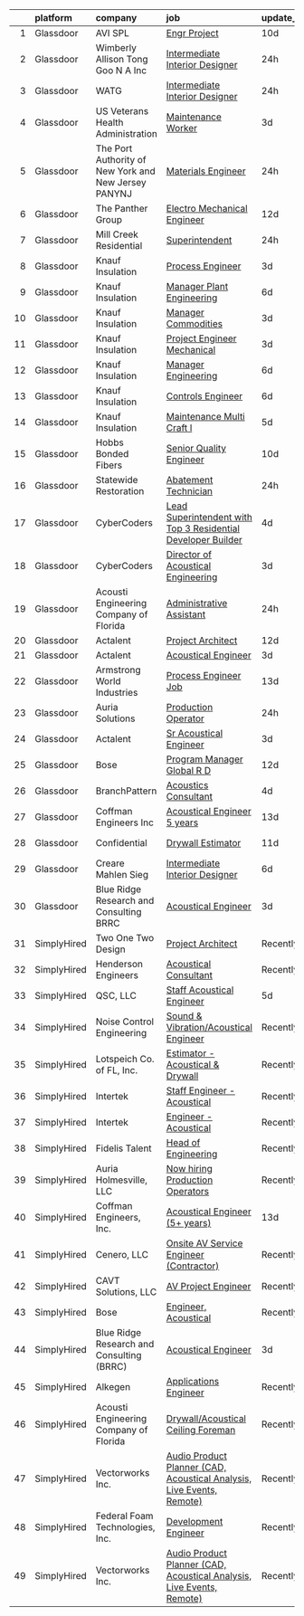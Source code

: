 

|    | platform    | company                                               | job                                                                                                                                                                                                                                                                                                                                                                                                                                                                                                                                                                                                                                                                                                                                                                                                                                                                                                                                                                                                                                                                                                                                                                                                                                                                                                                                                                                                                       | update_time   | location            |
|---:|:------------|:------------------------------------------------------|:--------------------------------------------------------------------------------------------------------------------------------------------------------------------------------------------------------------------------------------------------------------------------------------------------------------------------------------------------------------------------------------------------------------------------------------------------------------------------------------------------------------------------------------------------------------------------------------------------------------------------------------------------------------------------------------------------------------------------------------------------------------------------------------------------------------------------------------------------------------------------------------------------------------------------------------------------------------------------------------------------------------------------------------------------------------------------------------------------------------------------------------------------------------------------------------------------------------------------------------------------------------------------------------------------------------------------------------------------------------------------------------------------------------------------|:--------------|:--------------------|
|  1 | Glassdoor   | AVI SPL                                               | [Engr Project](https://www.glassdoor.com/partner/jobListing.htm?pos=130&ao=1136043&s=58&guid=00000182a57370a9b53e5d659bd8e3ad&src=GD_JOB_AD&t=SR&vt=w&cs=1_75e46fd6&cb=1660633182704&jobListingId=1008055071854&jrtk=3-0-1gain6s6dk26m801-1gain6s70ghrk800-7e5b952e4f35a52f-)                                                                                                                                                                                                                                                                                                                                                                                                                                                                                                                                                                                                                                                                                                                                                                                                                                                                                                                                                                                                                                                                                                                                             | 10d           | La Vista, NE        |
|  2 | Glassdoor   | Wimberly Allison Tong   Goo N A   Inc                 | [Intermediate Interior Designer](https://www.glassdoor.com/partner/jobListing.htm?pos=120&ao=1136043&s=58&guid=00000182a57370a9b53e5d659bd8e3ad&src=GD_JOB_AD&t=SR&vt=w&cs=1_a569a016&cb=1660633182703&jobListingId=1008072324004&jrtk=3-0-1gain6s6dk26m801-1gain6s70ghrk800-6f0272dd785f97cd-)                                                                                                                                                                                                                                                                                                                                                                                                                                                                                                                                                                                                                                                                                                                                                                                                                                                                                                                                                                                                                                                                                                                           | 24h           | Los Angeles, CA     |
|  3 | Glassdoor   | WATG                                                  | [Intermediate Interior Designer](https://www.glassdoor.com/partner/jobListing.htm?pos=124&ao=1136043&s=58&guid=00000182a57370a9b53e5d659bd8e3ad&src=GD_JOB_AD&t=SR&vt=w&cs=1_e7de4c93&cb=1660633182703&jobListingId=1008071964866&jrtk=3-0-1gain6s6dk26m801-1gain6s70ghrk800-d725218eb211fd71-)                                                                                                                                                                                                                                                                                                                                                                                                                                                                                                                                                                                                                                                                                                                                                                                                                                                                                                                                                                                                                                                                                                                           | 24h           | Los Angeles, CA     |
|  4 | Glassdoor   | US Veterans Health Administration                     | [Maintenance Worker](https://www.glassdoor.com/partner/jobListing.htm?pos=126&ao=1136043&s=58&guid=00000182a57370a9b53e5d659bd8e3ad&src=GD_JOB_AD&t=SR&vt=w&cs=1_6dc3f104&cb=1660633182703&jobListingId=1008068610365&jrtk=3-0-1gain6s6dk26m801-1gain6s70ghrk800-bbd8c1d3e003abca-)                                                                                                                                                                                                                                                                                                                                                                                                                                                                                                                                                                                                                                                                                                                                                                                                                                                                                                                                                                                                                                                                                                                                       | 3d            | Tacoma, WA          |
|  5 | Glassdoor   | The Port Authority of New York and New Jersey  PANYNJ | [Materials Engineer](https://www.glassdoor.com/partner/jobListing.htm?pos=127&ao=1136043&s=58&guid=00000182a57370a9b53e5d659bd8e3ad&src=GD_JOB_AD&t=SR&vt=w&cs=1_194bde41&cb=1660633182703&jobListingId=1008072202615&jrtk=3-0-1gain6s6dk26m801-1gain6s70ghrk800-580519591fe7417b-)                                                                                                                                                                                                                                                                                                                                                                                                                                                                                                                                                                                                                                                                                                                                                                                                                                                                                                                                                                                                                                                                                                                                       | 24h           | Jersey City, NJ     |
|  6 | Glassdoor   | The Panther Group                                     | [Electro Mechanical Engineer](https://www.glassdoor.com/partner/jobListing.htm?pos=113&ao=1110586&s=58&guid=00000182a57370a9b53e5d659bd8e3ad&src=GD_JOB_AD&t=SR&vt=w&ea=1&cs=1_f9c390c0&cb=1660633182702&jobListingId=1008050059048&cpc=444700D72F2ECBCE&jrtk=3-0-1gain6s6dk26m801-1gain6s70ghrk800-9bce4c443ee2930e--6NYlbfkN0CNPMheye81CzYnvunZY7yovNfSZKsgaMjzK-BTgXufI2fDZqb14OtID8EITmQy8dP78hRLJsh6iTajQqbvgwvBxltJ_9vqBoxt12fV9NNkJJ5TTAZhNVf6N1ZjLvXmUm0ZpLI7GSPFe2upSBoDuOcAykBCwlsAOt8C4PLhmJCcx70hWAcwIc5Ouq7mk0X4SUVMQXnFMj46M7vuQ2MGhdVSe3CPf8dr1zdPSN1NVeNMANezRmSegdT8h4XG_XyDSahc_o2n024klNKSdC20GE-Xncdt3Lm51IuA_Alpnr_UHsRRl1a-YN985F34vKDIQA8h7O5AdTr81CzJcEccDKXSzkSzljN-sGNVb1H3hGcSVoEEuVkfwML0CEgBHO86TmgUI3ORcHliIC-urCH2hzt4JtPjVqyZw0WPZ9GbJNZhoKyP6_UOT_OxcG_ZRcKWZSNpjDBP-2HwJ2mH7vWkVMgTDbZoWmaXoEEsSmu3GvnRzME7ep95-DOccloPIilCCYsbSQkzkF7EMPyim8rkuXAt)                                                                                                                                                                                                                                                                                                                                                                                                                                                                                                                                    | 12d           | Westford, MA        |
|  7 | Glassdoor   | Mill Creek Residential                                | [Superintendent](https://www.glassdoor.com/partner/jobListing.htm?pos=123&ao=1136043&s=58&guid=00000182a57370a9b53e5d659bd8e3ad&src=GD_JOB_AD&t=SR&vt=w&cs=1_8daddddc&cb=1660633182703&jobListingId=1008072052310&jrtk=3-0-1gain6s6dk26m801-1gain6s70ghrk800-972c957ecce92be3-)                                                                                                                                                                                                                                                                                                                                                                                                                                                                                                                                                                                                                                                                                                                                                                                                                                                                                                                                                                                                                                                                                                                                           | 24h           | Phoenix, AZ         |
|  8 | Glassdoor   | Knauf Insulation                                      | [Process Engineer](https://www.glassdoor.com/partner/jobListing.htm?pos=102&ao=1110586&s=58&guid=00000182a57370a9b53e5d659bd8e3ad&src=GD_JOB_AD&t=SR&vt=w&ea=1&cs=1_92b37ebd&cb=1660633182700&jobListingId=1008068215275&cpc=A7A9761F5E24E39A&jrtk=3-0-1gain6s6dk26m801-1gain6s70ghrk800-04116b1958a2ab13--6NYlbfkN0AgCNq5Q9JZmzoW3qRvN8nsjI_K7hzeHLTyl9cbg4zvCsvOh7vmAwk30q0JphGGUibp4QrlUkeqh5gO_JE0nUOk4iZJt8ERTniDqIhLT9rksYWnWdF3WLIKW-jicJQzjysT7RQ-QK96Ju224cXBD-nV8jVL5NcVO6NaQulT910dK76etvD45fBiCqgx-6QEsz1J5g6BCUfVjAorEcPa3ZITga3XQKih48rPUbRUw_Ise3Nou74ASe56XrVh5viv1-xk8-HdhyPFsP3hDkWca-QMlNeGF2NzwJ5HHt-zsvDoiOyzz4ALG_rIfRhw4CeBvbZnOXKCiKANv0QqcYxmcZTVwzQD63nhdX7uVN1dUsdXDBiqJBv_RzOnUV94PTQ9ej0eRdFheSUUeV4Lmfa2bgWzk2D003SajwnJ5dNTHA37xsTvPu7QdcLphKhqT4m1oo8dA_NU6zz1dN1Z6AynyIOnMjNzJqkZj35L6iOosfvivMahXolWJiHekNP61XvUl5c%3D)                                                                                                                                                                                                                                                                                                                                                                                                                                                                                                                                                                 | 3d            | Inwood, WV          |
|  9 | Glassdoor   | Knauf Insulation                                      | [Manager  Plant Engineering](https://www.glassdoor.com/partner/jobListing.htm?pos=103&ao=1110586&s=58&guid=00000182a57370a9b53e5d659bd8e3ad&src=GD_JOB_AD&t=SR&vt=w&ea=1&cs=1_a23b4bd8&cb=1660633182700&jobListingId=1008063081427&cpc=2F725E1A875689B6&jrtk=3-0-1gain6s6dk26m801-1gain6s70ghrk800-71d485cb1efae9c4--6NYlbfkN0AgCNq5Q9JZmzoW3qRvN8nsjI_K7hzeHLTyl9cbg4zvCsvOh7vmAwk3oGXjVrNxG8608USLR0AFANoqaivSgKxTYEx6nBmI35NNdipRy4bYgfs9NBrdyTiZoQ5p39H3KeVRFsUont2odNOiH5W0AXx9tGyOV8QkF9OkbANZca5EPmbvDJGQyq7zW-eDH-Delq4QnT2ggJMZ9_-aolOaYCKFcVSByOV6nmzGseJ2C79pgsdnqxRBtuoitJ757Q80X2mKSY90wjdW5xLqap5T2bjfq-_CdgMgQ_fP0Y6Giuq3RPsQ2B0ZiFfgwHt8Smuedl6EiJDdtclEpIhVQx8bvLONC6rBP8OXrCtT-zF_adr62WePht4B8dNXcK9q1xfdNOvw0dosV5kgbcxojBvZ_wHrBXWsBLk3bog9JkM0c48B2KzPO54_SNpjTpnV0N-BV3umJS421TIZmRxIHcRNLisBVSOJP3ESUVb2A5h5nqTznT4czxbGJ4LoIbeBP0jdOAhKGnLAp1sp6w%3D%3D)                                                                                                                                                                                                                                                                                                                                                                                                                                                                                                                                         | 6d            | Shelbyville, IN     |
| 10 | Glassdoor   | Knauf Insulation                                      | [Manager  Commodities](https://www.glassdoor.com/partner/jobListing.htm?pos=104&ao=1110586&s=58&guid=00000182a57370a9b53e5d659bd8e3ad&src=GD_JOB_AD&t=SR&vt=w&ea=1&cs=1_f373af0e&cb=1660633182701&jobListingId=1008068254063&cpc=A2E4EE1299827998&jrtk=3-0-1gain6s6dk26m801-1gain6s70ghrk800-db013645f8bee5cb--6NYlbfkN0AgCNq5Q9JZmzoW3qRvN8nsjI_K7hzeHLTyl9cbg4zvCsvOh7vmAwk3bhFUgY6kq3yTnoMS5R_XeTqlrR9FF4QWY04hTBbh6Gg-DFK2gBtY63eJDkl3p7XIwpgy_anbmTXLleAi6QjbUdMSZtxD9T1KcVVijzPogW3NKAe47azTVJTbiWaMAyGwKR6tfS6Svku_DFISuwPnDviuTpgRbImdeiyJqgnYTabKIFnlSwnmhPU2fictYroeqEXSNUI315Wn6Wro-Ir_-mvhpfZ-4DzP7rNaNZaoanYuAVgzD5tcL7oK90zT38RnH6XHZs-e0oms1XkRnKHJzSiQEVGVru87sMcHtoO7ttG1M9O_NOanTnXicxf7mzJ5shYDCIV29My2Slf3fSVGxM6i-mgFCmlN7-7A2jZIIzpm_h-OXG87jv5-IYc7Eq69UdQMjKlFeHZKWmaw2GokD5t8i_KB_7EWyt5I7m_KdcIsi_vr8myUbg55N7Uzls_nBPBIglNNLHiQyhHxHiEU7w%3D%3D)                                                                                                                                                                                                                                                                                                                                                                                                                                                                                                                                               | 3d            | Shelbyville, IN     |
| 11 | Glassdoor   | Knauf Insulation                                      | [Project Engineer  Mechanical](https://www.glassdoor.com/partner/jobListing.htm?pos=105&ao=1110586&s=58&guid=00000182a57370a9b53e5d659bd8e3ad&src=GD_JOB_AD&t=SR&vt=w&ea=1&cs=1_f806a029&cb=1660633182701&jobListingId=1008068226161&cpc=412D8C26869823CD&jrtk=3-0-1gain6s6dk26m801-1gain6s70ghrk800-6e73daab9714e7a9--6NYlbfkN0AgCNq5Q9JZmzoW3qRvN8nsjI_K7hzeHLTyl9cbg4zvCsvOh7vmAwk351Puq1u7nLADIjAOi3YXrseD_3zaWGzIXy0n4ZRalCWsaXwpXsg1sgObMDvYVvJRfHtVQykaZMAWmmxlXuuZXMZ2R0a6FFpgGAD3Kev-vhRdOLjgUtcax5ZvUxKX9w-g3q2d6UlVuGhCjURAC5Ps8sB8rqZAFr8erIq2wqNBahAULHmIPEJGQPta2lAD596QGWzAUNQgMNiD-dZNPlO4VC6U8vszftWxbmCJ5mxD3l4jtMcF6zklT3dUfJEZWZMUUqytxsDT7_Die53lQEYaTKx3m4mdLvdl90pVpRTwYitZfUSSM0Y0HSBiz79u2f3lXUDN3qRyv2NMUnG6FUu4IssALNV9zSR-x0bfCKsXY04v3d-Dii3_79FOf9NfimXYt_6bZY00tAb5LuXCPi7xXpBkg9r20oN4yMnPw4-O-wsmIHDc7XhEXNkgQa45KNVVtgFKAJD2poxhYSlp2BwfJg%3D%3D)                                                                                                                                                                                                                                                                                                                                                                                                                                                                                                                                       | 3d            | Shasta Lake, CA     |
| 12 | Glassdoor   | Knauf Insulation                                      | [Manager  Engineering](https://www.glassdoor.com/partner/jobListing.htm?pos=107&ao=1110586&s=58&guid=00000182a57370a9b53e5d659bd8e3ad&src=GD_JOB_AD&t=SR&vt=w&ea=1&cs=1_4bd2b6c9&cb=1660633182701&jobListingId=1008063081430&cpc=63E4514951618C5C&jrtk=3-0-1gain6s6dk26m801-1gain6s70ghrk800-e6f1ee0047bda406--6NYlbfkN0AgCNq5Q9JZmzoW3qRvN8nsjI_K7hzeHLTyl9cbg4zvCsvOh7vmAwk3gBsBUvtl29eWSoErsGvSj64wDlN7FKyssE7iA6vri0-oUldmSvdDP3TUoUsCzKQfNqxIN86GVsa3KhPB47RWPtDT4l9H3XjrqissErbKEIgbXyrM-QxWY8E5GPegC4rPEAGtlII5aBv81jRT1347-WjorA_jM4G63e_gql5eqXDbGyP-M6rfs-IxjnXpfiK8uRJLQRH1Y1I_8Q_j4DwmLDE8M0X7bxFLXuSJQm36yT5zk2L69fySb4-UZ1VvQqHqvjdr88BhOP658zKY_vmYn1C57yRb7nJZWGmMSY8mGMuoojetdnYTw_IBYP7qVeBmWXUkTSvskFYe5jed3TqRyteUjmlYpY15cOkCY9p0niatEwLXgbgGl7ILTt5iXJmH4aGN5nEETqFqgFbsqobWKoXik_xZwRfFZ44aPc9Bd0rugvj-SCit8b_2iNB6Zeijq9hVbJByKEA%3D)                                                                                                                                                                                                                                                                                                                                                                                                                                                                                                                                                             | 6d            | Albion, MI          |
| 13 | Glassdoor   | Knauf Insulation                                      | [Controls Engineer](https://www.glassdoor.com/partner/jobListing.htm?pos=109&ao=1110586&s=58&guid=00000182a57370a9b53e5d659bd8e3ad&src=GD_JOB_AD&t=SR&vt=w&ea=1&cs=1_47bd1ce7&cb=1660633182702&jobListingId=1008063081419&cpc=BA15C3E50D27FFE8&jrtk=3-0-1gain6s6dk26m801-1gain6s70ghrk800-a72a47ff2c3ebbcb--6NYlbfkN0AgCNq5Q9JZmzoW3qRvN8nsjI_K7hzeHLTyl9cbg4zvCsvOh7vmAwk3E4PxFI_IvGn7vJT9bPTojS-_kv_KsDeopObp8JiKniiGXroBhzeiVp37SncnF88XBD43VK7TnLko8PqqT1dPVKgMvFgskDkZmDnEYweEenUZpUNxuRj_oNRVPYkPD18SoBLxQ7Sqrzw5cvVrK0uKQknR84e-rWwVEdMmCjyAJQI_k3wxMYTP3O2HmRoblOBdVioErFKgkTlA9dGKdvNlsucZAxFSWfRi90_2XFL4e9BzQRHMCEnyHRIKC-f9V2_oFiwlUlznweE-MBiHBWNBCqfz26j6OYzPJMpMVbo8Xu22_-9hYccV-IBGrEU49c4MMdrJZO_4PFUDwTUjKsX9Whfvk55oEp9J_OHNTUOGmKIGD01-w1Pbaaaj2J_4bgZ-izLuRjo4Qz60yFDd_8RSH-4BYak7KrLPgi1SnNHAAR28sd5aytla6oqnRIEdL229s9yyv2xs0iE%3D)                                                                                                                                                                                                                                                                                                                                                                                                                                                                                                                                                                | 6d            | Albion, MI          |
| 14 | Glassdoor   | Knauf Insulation                                      | [Maintenance Multi Craft l](https://www.glassdoor.com/partner/jobListing.htm?pos=110&ao=1110586&s=58&guid=00000182a57370a9b53e5d659bd8e3ad&src=GD_JOB_AD&t=SR&vt=w&ea=1&cs=1_84c2bd84&cb=1660633182702&jobListingId=1008065052668&cpc=45DC3EB807283E85&jrtk=3-0-1gain6s6dk26m801-1gain6s70ghrk800-16a1c5cea0f52043--6NYlbfkN0AgCNq5Q9JZmzoW3qRvN8nsjI_K7hzeHLTyl9cbg4zvCsvOh7vmAwk3L4KkQPwAlCCrnzqdrrs6HzahvYdrYL1cCGlBQtlV45jjOpKmGjTh8vo6cbYQXZMOdaZUpiS4gP2iHUoT_X0JUm1LzfFNQRRTBhUtKhYT6UrdDw4UXD_TIuC4Raht_Z8gGzssC8AVQ86FHXMcA70HV66JluGNdgS5FL3fTNaM4L7H1XKWSc3uzbaLqsrv04n-57-3z_eQIGx9n61ZbEMMNrXiYGdApkYeFb5-a0bbV_6RP6gJboQd_GHazVs393zxKzaWjHzNXf9rgjcKrYqCnITTuk6o3tecGQdCehsiTFsEKR_7SeW_EPIDYyzGpJ64ljpXFT50LKdZR2qo6xSepzmloWVrAe8kISsyqzOMZf3YNyVPEwjM15ewzMi5vje1qypKT3xuCcllyAT4qxacMI85pCvG7hYoOGsKnIz4RLvuU5R5JlqXtf_83weGHPqAT0dJeQbN5GXYYq_ffvJv9Q%3D%3D)                                                                                                                                                                                                                                                                                                                                                                                                                                                                                                                                          | 5d            | Inwood, WV          |
| 15 | Glassdoor   | Hobbs Bonded Fibers                                   | [Senior Quality Engineer](https://www.glassdoor.com/partner/jobListing.htm?pos=101&ao=1110586&s=58&guid=00000182a57370a9b53e5d659bd8e3ad&src=GD_JOB_AD&t=SR&vt=w&ea=1&cs=1_b87894f7&cb=1660633182700&jobListingId=1008055590397&cpc=20DEBFC134A2E59E&jrtk=3-0-1gain6s6dk26m801-1gain6s70ghrk800-b3f896da581e7073--6NYlbfkN0BHIfC1zsKGIu0R3teaIu8liT7fbRNLaQeDQfcPJweUK16HKW-DuQbylXQSYNtkf3wbIeUTaINlFTGXY2ouswaM_Xs3MqccYBV2Ss_EivXZgbeinn4kvekMMP19j08mhDSmnLgaSXDSUaU_zFnPMuwY2zEJ0WItf9eflg0wHWdgd3W78YlOIUNrZlvdV4O016nHvxIiDyuxrt9Bpwe1lMqYmWyrwW5_WVWhwXzncykNv2YogS0ZBNmVnl20nQtU3glyqm6aHkRugAy-xXRui4pqMi9QQ5RCwi1QnkFL74IW01OZxZnJp2zjfLPH1Zyma62M7EUdxV_Lqh88ZWBdE74wCnX6FTX6ayKuhxeT_axc4QCWcHnyX-51YMf7qrPzLEmZufNgd-pgV106E7P_56VD4pE1VCMYzBVjSEcnnVCPjmD3Bx_SaXTdNRL3NPD6cyLVl9X4vgM5MCKRh1sT_o6TaKfT0bYZkuKiglArae3ZrbirFSjvQkCez3dj0PCXIvloqKZDqSNxUg%3D%3D)                                                                                                                                                                                                                                                                                                                                                                                                                                                                                                                                            | 10d           | Waco, TX            |
| 16 | Glassdoor   | Statewide Restoration                                 | [Abatement Technician](https://www.glassdoor.com/partner/jobListing.htm?pos=111&ao=1110586&s=58&guid=00000182a57370a9b53e5d659bd8e3ad&src=GD_JOB_AD&t=SR&vt=w&ea=1&cs=1_4ad72bd2&cb=1660633182702&jobListingId=1008072285500&cpc=44CD5376B8534B8F&jrtk=3-0-1gain6s6dk26m801-1gain6s70ghrk800-1281512e9bce8fc7--6NYlbfkN0D-pU0xGF5FIeFcaIptx1cIdzSFb_sP9QEdwOUqDpJak5Wb7Bb7Gg6tXDmQC1dedBOi6fuxJTkAPXuj12NwEAiYBjNMr1t3SimFBw2bi48KzzW-gX6AmjzW8aY5WZxOsovWxHQHnuP2-GRgTi8eG3wDKhcu8QEBVTyhHF1UqG_QxhyEwwcnSyYIThT42c2FAK4xjMk683wsgTio-MhPGniTnb5J8zgUzDqUatQuSOb10Zec-wdDFLNngXYjalo0zjUkh6_n78oO1lgKA6FXxPvZKcJHAdqfBv1nZaKGiATzORLYQxWTaHb5yALdgyB9gEJVXzdqAsKyPmT1cve6LcmEXcPYYn3XVlkgCUa31fF4N2iCve4u7NNGVRM-oO9FLSPL-tsbQovgA7NJQe4xyvXo2d8Y59WgxElxNHrslAlQoG2YWAVti4Q4XYo5OaiOV0aGIgxfeOvz4pYwwc1R0CdwKuqYe3I0wP1jjVHgfE9M-QTW64BsMg9MWB3Wo-wu4IQ%3D)                                                                                                                                                                                                                                                                                                                                                                                                                                                                                                                                                             | 24h           | Mesa, AZ            |
| 17 | Glassdoor   | CyberCoders                                           | [Lead Superintendent with Top 3 Residential Developer Builder](https://www.glassdoor.com/partner/jobListing.htm?pos=117&ao=1110586&s=58&guid=00000182a57370a9b53e5d659bd8e3ad&src=GD_JOB_AD&t=SR&vt=w&ea=1&cs=1_254f7dc3&cb=1660633182703&jobListingId=1008067246675&cpc=AC285F3A3ECA6BB0&jrtk=3-0-1gain6s6dk26m801-1gain6s70ghrk800-4ef7d18ca4401e80--6NYlbfkN0CpFJQzrgRR8WqXWK1qKKEqALWJw739KlKqr2H-MSI4eoBlI4EFrmor2FYZMP3muM1xxE9aPgfzReDWs-4ggzARcs52neWZlwOJIcQMZCT3-PSiv0FyhKGBDdqRgYme5WQI43lg9ol3QbcjM4pYX6TAdXgEdfCKIYbAsf__pJXT7He4NXz79K_bivD5bOUZaxxycKBP0Q5xRhkWEGz6S0Uu4VDJuP4f2ONxtku4JAGdaa1wChRh1HPsFCs_TjpJGIxEpKZq_6F4owfo8hAT2je1dH_IfoPhW9xvZ_h7imB6bJLHNKjBkWiPEUdiNdtHWhtKRiPX-9DBvKaaVZLl9ZxC_1R_yCz06HqscibfwODXWGI6-bHQp1NKwp4grAwZLcctWFAwhwmMKsFV6Hh7LIpLqH-h2bWoODL_QbNfPHCaA7lC81UTRQM5HQFKsF-EmPjp74EO9szU-2LKhBKhFXoGEqc4jyYWUUWqL9eGQgt4CT2F7szDj1RV_62kcFQ8_vN6w1wxuDd19BNf3gwW29KqHR4fwfmcrf6a7zT9qVpK5hWwDG4u05M5d54iCnprLn6W_XirYXP8mBlidKSNUPrb_l90KoqKioUctMYDKF5vf0-snfIWjZ4qwWT_fbfOMz8wXu6b8COFx7fosZ-jwoVLSLNElELvvEqTpRM3bVeqnGc9l6tlOnnYdG6gJaF5agVgcgocjwn3A043bJ6UqoJ5oi2ofr35PX-u7j-SLF6tPtIfhrCXHwbeFlMSKTwGXhFsbS3duwoEF3STbXYfykBgBuFOArvy_dd_zXQqldQ1QHPSVjTyW8hNqyI--gyeB72Eeh1JKg3Hi_FpZ4szr84GC3SKP2SIqCbWGJJEVaAmIKih0eGTz8Yxm-ea8iCqIzf6lImHzB50Tp_p2_v6t2h16sBJgoKNl4_AZmNoTrL1GfaOB7hU0iAaz2I0LLRwsnB1r5pVRUkPDqo1_lLQCBTjmCUORC-Czzc%3D)                     | 4d            | Portland, OR        |
| 18 | Glassdoor   | CyberCoders                                           | [Director of Acoustical Engineering](https://www.glassdoor.com/partner/jobListing.htm?pos=115&ao=1110586&s=58&guid=00000182a57370a9b53e5d659bd8e3ad&src=GD_JOB_AD&t=SR&vt=w&ea=1&cs=1_839a2360&cb=1660633182703&jobListingId=1008069170219&cpc=8795CF9063CD573D&jrtk=3-0-1gain6s6dk26m801-1gain6s70ghrk800-270cd73aa9c45fb2--6NYlbfkN0CpFJQzrgRR8WqXWK1qKKEqALWJw739KlKqr2H-MSI4eoBlI4EFrmor2FYZMP3muM3Yxp-yJN9879CvgeAruH5e8zw4FAyaSMdTsBcMVgD8xwMFi70_vMOSuYXXQYM3JsAj4JZdW0nb-6GnbJ9H9Psx4nl0oyk7oBcK2C0mD3Nb9B02c3WjE--0S9Q2-boGK1YpHmDtHcFRI0iAavCgs0Ek6gWuuWJrZkwm5X-tKo7qF0pXIGls0asaXOVeU-Vq5p2WtgY8dPlvrM6RmSkTPFzhYaaXza5GAjes6a29HUzj0JJ7xSOkvhWgnGS3RrvFkAczf5ydCsbiwtsPKJr0DOTLRAlHkkZGzHAIml--A0O3VzdR5H2ZOQOIphUi4ZjtYnYAEdz_Shljcc8QsTiZHx8gTrbohXiibSysY3kLbQgaUHjxYB5V96b4DyvL3z8XDYG6FKI6Sm5dyypEvnDS37Xd1n_iT6YP9jIl6KytA2B-x377T7_NkyHOuF_dTrjRvIXuIIpsx0XvNTChEFYbmNRev9GMpPUnjOZCCDH9QHwdEM0yq6X00whQwsussmuGSWwNatbkAOPt_K3DzMVfAgIaK4IbkcHtOYDBVdMWqqtu3nnhw8k-LsGNT2oOwcM6q-20Q3AM4ebR78o2GBVuWgHmKjqOTrmT0Br_1D4vqOGd0wfDalcHEwEUecgNRAJflD-MQl3tPxDeqZU83ATvg3EHx_g7XYJEaceLmGWFSyJY6NHBjYuAWvkgEKRtrHSg0A5jGgfwkFg4P8w4pDVvobGzuhQKT2533NJ0_S76G8j1fR5e4VU0K7VW17-JRBaK11QmwfEUZb0KXsbV6AUDzeGKmDmwD53t1_MNvu6c33Ow86TKNwkpoIY3Vn01wp0qWHm20MpUVSszmxBoeOqmI2ncTSFXI-mBwm7XSS_U_K-mf6W8ZzEBjZqHH8-8P25TsArYHPmF8-KruqVlcEjatxrr7Z0l5tc2Q48W1TmVjacbAwjYLyp8F6cOfK-A19AVmdz7sIf7tIqNGQ%3D%3D) | 3d            | Seattle, WA         |
| 19 | Glassdoor   | Acousti Engineering Company of Florida                | [Administrative Assistant](https://www.glassdoor.com/partner/jobListing.htm?pos=121&ao=1136043&s=58&guid=00000182a57370a9b53e5d659bd8e3ad&src=GD_JOB_AD&t=SR&vt=w&ea=1&cs=1_fa3f6cb9&cb=1660633182703&jobListingId=1008071754259&jrtk=3-0-1gain6s6dk26m801-1gain6s70ghrk800-033ff8679fab640e-)                                                                                                                                                                                                                                                                                                                                                                                                                                                                                                                                                                                                                                                                                                                                                                                                                                                                                                                                                                                                                                                                                                                            | 24h           | Jacksonville, FL    |
| 20 | Glassdoor   | Actalent                                              | [Project Architect](https://www.glassdoor.com/partner/jobListing.htm?pos=116&ao=1110586&s=58&guid=00000182a57370a9b53e5d659bd8e3ad&src=GD_JOB_AD&t=SR&vt=w&ea=1&cs=1_c441d1bd&cb=1660633182703&jobListingId=1008051424375&cpc=FB7E4A1762AE5BEC&jrtk=3-0-1gain6s6dk26m801-1gain6s70ghrk800-ccd1a9ad87b9b174--6NYlbfkN0ChYVx_I3yfZ_JDY3EFoivtqvi_stwnZ_kRt8Dowt_l_d1ydueao4NE-oUleRJ4yhgr53SPnLiGELmPvjSus9SiDAt1KbgtCiN3VzweHlk22B-BajXd3O6qefiZBLt0jqbyiTalX-b2zuyc4_DzWN_dI5Nhnn-TNYpugiSfDd-zazb-aO5zgRNYzrDZEbZTMHKLjTer3we3bFR5JvCvhZAC_4jrFysMsx7_DPeKQRXKtmG1fPE57-YE2cZqNcJaStextCX_-2D5HQMUZjWo_QYEUQ0j3IkX9fr0rPQ61d7K_hrIGpEOEMaOEU3qkXed98NRUtxvDr1v3TyzJx-EPLlASJdr1Mdg8YWu_VhllnJSh_dgCevZvFgRBfIaaJJCBUDzNzKnUWU0TTtBqTDtZwi4h5f-JVgpy_bhci6Qv1PMgtYEOiELgh4DJYDh8BCoOGnYu5nrSIbWWgkasRXW1aj5LxhdPQKHxdLZ5CV5V2K-kiVLBr8sHvddfWwtqeUlxRF7p2VZrpwPbMxRHXg7vyCN2VYoirxzaieypjt6wBGGpmfHPqVuWBiJiaNacd4ZdBakoSwJFLd1amzYJgZJFOEGaenpW6D3OE6avyoQrVjRJaMdqPXLygC3M9UIN0Y0RJvWseLXP-FvBs3hpL8ppdNMnSYkb-hh66U850Ykh7LQ65-vUHT_Rcq8erYUOpXlcC4Pk8RMs3BUsenJ3SUi8gq2gDV1R7a7oqzcxrxAvLbca8flowLCBlocx4bGMY9k1SsDW3pDB_UQeopOM4pBc9pNVI85eRTGHNNYSoCq1ohAV4O9Bp9g4_ZIu1RoYeSNARAM2idkuBD7W9IvomtNb99TwbeVRpPuzVks5k8U5eigFngZjQEvVBdTsq_MaIgqigH5iMB70Yp7yVpv_UxDUY4Yd2ST2uPW2IOhXUbvVLOZuBSpn9FoW_OWepwYFRGfOkdDtuVzBwlnmXCYiLCI1OG3iCNZfXFv6GU%3D)                                                                | 12d           | Dallas, TX          |
| 21 | Glassdoor   | Actalent                                              | [Acoustical Engineer](https://www.glassdoor.com/partner/jobListing.htm?pos=112&ao=1110586&s=58&guid=00000182a57370a9b53e5d659bd8e3ad&src=GD_JOB_AD&t=SR&vt=w&ea=1&cs=1_0081822c&cb=1660633182702&jobListingId=1008069175715&cpc=47CFDC01B3F81FAC&jrtk=3-0-1gain6s6dk26m801-1gain6s70ghrk800-0fd16766d60ebb0a--6NYlbfkN0ChYVx_I3yfZ_JDY3EFoivtqvi_stwnZ_kRt8Dowt_l_d1ydueao4NE-oUleRJ4yhiqb-Y6RJYg36G8YtcIucst_qEwFQeEKgiK9r-MDxK_r7Y44E83LxPedGGzTt9e7wwAnJk0oZfNgtqZonskgYcGHRrWB4r89mWeej5W21pf5LlUn5apvPAa3nNXzLHz_ynbTk5UaZr2m5XV1SqvlqtvwLo_i04b7ScWvqs1kHMe3CLEqqs2WFc4hqm6UUG7jPfbQLkzEc1opvglDgDj0Pwm3DfhAEWsYYQR1wvKB49NAFSOexryrft5NND9_mW8oxNYtSpzmdyy9v-tpRQYsfklqdMBn7DVQ2okGR-J1nnzZ2BeaCiawnEShNbaCSm8SmOK6k1s9eZSgNEGFeI6_3DaObvYxN7IdvpGqvVn36t_Dk3W6PN4zDpdK2KYuJad2uXhLr61xFyGh0R9BeLYNwkxWm6r2dsO6nC4_vZsEBsfyhWfUD1KeS80EyAWIgLUI0q7HuCATLf6kl2uegxgTmE7rpxGOy9YPF__qmjYFd3OddNTLIF-SzMqVWhcKJdDtkXt219E3Fr0lLRTOp3y-zZmz94Qyq9rHboPWr9640zZwJ_JlassdJbpgEa5ZNkTwdPwPmGFhSdCx3wjFK3Qx4Y5WveZNhs2-gNZ-ZGSye9jX5Kr3GqUKIS6rLyxl6eFxgK42OhPhXIfi1jD3GRHTJFX5bBWge-y-NG8d8KdSa13pAlsCGE1ehq0NkZDnPOkhltl9f_5nlczxK6IHslULzsJ_7ri_9wHH3dzEPMM4bVJwbesIk3gqwkaVZymZktQAvuXVEbMV8gW5ix2sV-fk9lOtYRmDgRluFemK3VaaRAxo8IqV090PHZt4_D0_aNM_4BMz7hhoUfV-qcvNmmDcoUJ9kZuSwr-BJ8nfSXT_r-UV2naT3FTNz6v6QBIWzMN3dxLZZ-I_N6T1lOp-ZJPU4PhCrzEQMi_gXU%3D)                                                              | 3d            | Chester, PA         |
| 22 | Glassdoor   | Armstrong World Industries                            | [Process Engineer Job](https://www.glassdoor.com/partner/jobListing.htm?pos=108&ao=1110586&s=58&guid=00000182a57370a9b53e5d659bd8e3ad&src=GD_JOB_AD&t=SR&vt=w&cs=1_626ea85d&cb=1660633182701&jobListingId=1008047298220&cpc=9C938E8DE9AD6C02&jrtk=3-0-1gain6s6dk26m801-1gain6s70ghrk800-45303b1623f4254f--6NYlbfkN0DAm8vvJJD9Y3Etb11EBkS-MujQulL42x3uS2fFnoqOvDp4hkyfo3tandUWNBkS5x1RZeFanlfTGD47BCb0MHdwSrE2Vxhk5GOgCzI2q1-vXD0W7JLRcmsRlrRZmVvCyGim6e-VsFuMY-rKocotpRZ42GUI3UsC8-Tprm7W-sBZx81EDFQFTk6uU5qjXXd0WPB9e7FARnRk1scvyxCiPM6IqG0G4g0JTseKUCB7cNz3h3E48rDWRs4sAnZTkkWRdDjJfVxzmc4PB2b5xWFV6ha-NqzIyBAgB3v8P_H4B2UQg8fbx4YmRnNMb9u98RchxkEPjt9_4ivl3F3a0g8adc2U8VrHu1FcAH0yfujqAWy3tcsC_W1mcxAMzeedWrRtGFnc9buOpx3UEIYi_dOPKJOY8cno-OssbWSoUHAPfRaAI7cJWXA0GsP9Nnl_PcNTXAjB9_e9vhut6U0pSSetMrTTdjGupsmsSZsxbHgQhtw7hk09-rmz2f1gsjeGdIT-gaS2Yl9I9zZ6riCcNHVa2KjjbOSu3bmMgGbyoEEYbfRm6Q%3D%3D)                                                                                                                                                                                                                                                                                                                                                                                                                                                                                                                    | 13d           | Hilliard, OH        |
| 23 | Glassdoor   | Auria Solutions                                       | [Production Operator](https://www.glassdoor.com/partner/jobListing.htm?pos=129&ao=1136043&s=58&guid=00000182a57370a9b53e5d659bd8e3ad&src=GD_JOB_AD&t=SR&vt=w&ea=1&cs=1_36480047&cb=1660633182704&jobListingId=1008071806343&jrtk=3-0-1gain6s6dk26m801-1gain6s70ghrk800-6ae014f0576df235-)                                                                                                                                                                                                                                                                                                                                                                                                                                                                                                                                                                                                                                                                                                                                                                                                                                                                                                                                                                                                                                                                                                                                 | 24h           | Old Fort, NC        |
| 24 | Glassdoor   | Actalent                                              | [Sr Acoustical Engineer](https://www.glassdoor.com/partner/jobListing.htm?pos=114&ao=1110586&s=58&guid=00000182a57370a9b53e5d659bd8e3ad&src=GD_JOB_AD&t=SR&vt=w&ea=1&cs=1_2b0a2313&cb=1660633182703&jobListingId=1008069385802&cpc=D2F1DE17EE1F43B9&jrtk=3-0-1gain6s6dk26m801-1gain6s70ghrk800-fbc0fe661521a8ce--6NYlbfkN0ChYVx_I3yfZ_JDY3EFoivtqvi_stwnZ_kRt8Dowt_l_d1ydueao4NE-oUleRJ4yhiljLXoiEJTId9NdbqnsjUWjaM9GhmrTpGt-uLHGG7eHY8nWpf_iO49aiYtIDsXGOXXJLgfYuJTJciVCCOzZDgk8YLzIGvwvEMaS8MsD1XZp9LbOdklM2U9IG6IPYLpi3TdifYQ3BHx32WTn_a_f_JDsp6trk5W0eQg6rBUU4fdYFjGWW2cAEwqAgUsuBYXALInkg3gXW_n7H_5kZx1Gd_H3wHq_pPXzjW7oS0_JoMub8u_xSFpoeIatJqPKsWPTKt-81SKzCKlufv3ugXCY-LoFSqV1WvYenxBnIHhLEXVxy89DvbLgDrGiQTarkrbpxJCTU1E4dcQZoX-3OhwVYbkKe4Pk-enoFnez0fB3ZE72RE1OK2E3Cnw3_PaR-JYEEO0RA_mCL-HYVAuop-2FBCY224de8tm4KyYks-ullKhV91uiSa8wpvAjtBFf3jL-rKpv8pRYTa_YrjLUZUj2NvtT9O1JE_mPKZwSp71VOGnuLCmBiH9JluxAAfSur6CF4BGgvy0NfbMsxf_QV_PvpAaB3l2_YEeewXyRP35FmcoxA33QoVOHNhWpwbeAEAhvB6w-5iaqu5N6Par5DyY-ZBbbzsA3yiLhS-nYfb9pQDVdCVokqdYHBdTeA4b464snlN6pB98IdOXe3Q2CnEJeE2vMBQgfGZsBeZ2uiTDHj6yMhg79B49RtA9HnwdvnaHB6Y9S8Iza27efZlR7deHzU4LajD4tpV_iTYNliZUfgLHD2AdTT4jPJecYy0J1ROOeGUDpaF96ggMDMePLUk2X4a88MfBZtjAYH3S69OE3fiAPi2CyWDQidvt9Byjc1gwsvkoMUvIDCWvO63LQK8D0uR593-6r0ihCIi0KBurm58CCwFc0g2iM1Kipqa5LzYeZwQMrog1rCcPVXnyWmdeJnpYCCJwdxOaf0E%3D)                                                           | 3d            | Chester, PA         |
| 25 | Glassdoor   | Bose                                                  | [Program Manager   Global R D](https://www.glassdoor.com/partner/jobListing.htm?pos=128&ao=1136043&s=58&guid=00000182a57370a9b53e5d659bd8e3ad&src=GD_JOB_AD&t=SR&vt=w&cs=1_6d6f33bd&cb=1660633182703&jobListingId=1008049920155&jrtk=3-0-1gain6s6dk26m801-1gain6s70ghrk800-86659f635a4c9a1e-)                                                                                                                                                                                                                                                                                                                                                                                                                                                                                                                                                                                                                                                                                                                                                                                                                                                                                                                                                                                                                                                                                                                             | 12d           | Framingham, MA      |
| 26 | Glassdoor   | BranchPattern                                         | [Acoustics Consultant](https://www.glassdoor.com/partner/jobListing.htm?pos=125&ao=1136043&s=58&guid=00000182a57370a9b53e5d659bd8e3ad&src=GD_JOB_AD&t=SR&vt=w&ea=1&cs=1_043a3fde&cb=1660633182703&jobListingId=1008067725582&jrtk=3-0-1gain6s6dk26m801-1gain6s70ghrk800-1db82cbfed3b254d-)                                                                                                                                                                                                                                                                                                                                                                                                                                                                                                                                                                                                                                                                                                                                                                                                                                                                                                                                                                                                                                                                                                                                | 4d            | Kansas City, MO     |
| 27 | Glassdoor   | Coffman Engineers  Inc                                | [Acoustical Engineer  5  years ](https://www.glassdoor.com/partner/jobListing.htm?pos=118&ao=1136043&s=58&guid=00000182a57370a9b53e5d659bd8e3ad&src=GD_JOB_AD&t=SR&vt=w&ea=1&cs=1_2caf2a08&cb=1660633182703&jobListingId=1008049016392&jrtk=3-0-1gain6s6dk26m801-1gain6s70ghrk800-79da6df14268a842-)                                                                                                                                                                                                                                                                                                                                                                                                                                                                                                                                                                                                                                                                                                                                                                                                                                                                                                                                                                                                                                                                                                                      | 13d           | San Diego, CA       |
| 28 | Glassdoor   | Confidential                                          | [Drywall Estimator](https://www.glassdoor.com/partner/jobListing.htm?pos=106&ao=1110586&s=58&guid=00000182a57370a9b53e5d659bd8e3ad&src=GD_JOB_AD&t=SR&vt=w&ea=1&cs=1_1db4dbaa&cb=1660633182701&jobListingId=1008053799851&cpc=8C58C94241DEAF58&jrtk=3-0-1gain6s6dk26m801-1gain6s70ghrk800-36661f6620554e25--6NYlbfkN0BBGG9LMNqL16EzDx9S3nKk4b6IwprgSJginr0DZD_oW-FI5qtWA8j26jMX6BC3EPepXpKcnEsRWTG6Wm_IghE1Z_PyAAt3vWIELJ3j2b5wjKdtWVZWGmRaZV9TfDae1OR50LfijcDZAuMsVJxO-XHtEUHmzfSCRHJiTiGAxqYKBMexc7y-nM13q8V-5fOdWR_qce0bEDHSNeQbOMPYjJT1ZEMPMeDEYM5VTJCNfXTNofd2kMk_Ai4uw-Xu_XNkrGeLjpG01g9uyJjQeKjccI1-HU7Z4RMw8RHcQxz8AFwdCehOoEg7CdBBC7BhhLozklT1dPFsECM9P-Unv_ZO8kQHsY7xIrciee1lqqrcCT0vU26X4L00UmeCjo6RsFB74otDI_Dn8_xqcX-Kjg7Hw-HSrahp0zmhInyYd85Z5WOLIV7gOPSZVDKkU5HPof4mAV8-tz787dlJ9uIHqj5JNSEcWoVKLLqrgZMhlRfPGx2OUWY4CArmyEDvAtdvKH0RZtU%3D)                                                                                                                                                                                                                                                                                                                                                                                                                                                                                                                                                                | 11d           | United States       |
| 29 | Glassdoor   | Creare Mahlen Sieg                                    | [Intermediate Interior Designer](https://www.glassdoor.com/partner/jobListing.htm?pos=122&ao=1136043&s=58&guid=00000182a57370a9b53e5d659bd8e3ad&src=GD_JOB_AD&t=SR&vt=w&ea=1&cs=1_a25e0295&cb=1660633182703&jobListingId=1008063535567&jrtk=3-0-1gain6s6dk26m801-1gain6s70ghrk800-8fbb4ae4c61d0d64-)                                                                                                                                                                                                                                                                                                                                                                                                                                                                                                                                                                                                                                                                                                                                                                                                                                                                                                                                                                                                                                                                                                                      | 6d            | Santa Monica, CA    |
| 30 | Glassdoor   | Blue Ridge Research and Consulting  BRRC              | [Acoustical Engineer](https://www.glassdoor.com/partner/jobListing.htm?pos=119&ao=1136043&s=58&guid=00000182a57370a9b53e5d659bd8e3ad&src=GD_JOB_AD&t=SR&vt=w&cs=1_c501d51e&cb=1660633182703&jobListingId=1008069053943&jrtk=3-0-1gain6s6dk26m801-1gain6s70ghrk800-d031a952f84b59fe-)                                                                                                                                                                                                                                                                                                                                                                                                                                                                                                                                                                                                                                                                                                                                                                                                                                                                                                                                                                                                                                                                                                                                      | 3d            | Asheville, NC       |
| 31 | SimplyHired | Two One Two Design                                    | [Project Architect](https://www.simplyhired.com/job/4thFo_rYa3eLIf0prraXtI3UvpiXm2cTnvzqhhJjY3v2wF1-aRuCXQ?q=acoustical+engineering)                                                                                                                                                                                                                                                                                                                                                                                                                                                                                                                                                                                                                                                                                                                                                                                                                                                                                                                                                                                                                                                                                                                                                                                                                                                                                      | Recently      | New York, NY        |
| 32 | SimplyHired | Henderson Engineers                                   | [Acoustical Consultant](https://www.simplyhired.com/job/eUozg0COUTagAe9IZamS1zUaMXCsMz97T7hC9QAJ6Yf6SNVhzyiIkg?q=acoustical+engineering)                                                                                                                                                                                                                                                                                                                                                                                                                                                                                                                                                                                                                                                                                                                                                                                                                                                                                                                                                                                                                                                                                                                                                                                                                                                                                  | Recently      | United States       |
| 33 | SimplyHired | QSC, LLC                                              | [Staff Acoustical Engineer](https://www.simplyhired.com/job/IhE0WBWdNTq9Nx7tSQfuAAOjkOIWUW-EEQ7fhie8yOEMMcDn2WPBng?q=acoustical+engineering)                                                                                                                                                                                                                                                                                                                                                                                                                                                                                                                                                                                                                                                                                                                                                                                                                                                                                                                                                                                                                                                                                                                                                                                                                                                                              | 5d            | Costa Mesa, CA      |
| 34 | SimplyHired | Noise Control Engineering                             | [Sound & Vibration/Acoustical Engineer](https://www.simplyhired.com/job/CDceFb5v_j1NCLBATcrmv4bMydXPH2pI1EIle-yEFeglI5YMjWrWuA?q=acoustical+engineering)                                                                                                                                                                                                                                                                                                                                                                                                                                                                                                                                                                                                                                                                                                                                                                                                                                                                                                                                                                                                                                                                                                                                                                                                                                                                  | Recently      | Billerica, MA       |
| 35 | SimplyHired | Lotspeich Co. of FL, Inc.                             | [Estimator - Acoustical & Drywall](https://www.simplyhired.com/job/xGGVaTTelByRUZNDcdARG-Wf0QgBsWV6Gf74SlmZx1odPHILFMUk6A?q=acoustical+engineering)                                                                                                                                                                                                                                                                                                                                                                                                                                                                                                                                                                                                                                                                                                                                                                                                                                                                                                                                                                                                                                                                                                                                                                                                                                                                       | Recently      | West Palm Beach, FL |
| 36 | SimplyHired | Intertek                                              | [Staff Engineer - Acoustical](https://www.simplyhired.com/job/WlbbxZ2zXkTwDDJj6BKDiU0vMfRdYYPFyzRmWQKE2IoAVDXNzUBoAg?q=acoustical+engineering)                                                                                                                                                                                                                                                                                                                                                                                                                                                                                                                                                                                                                                                                                                                                                                                                                                                                                                                                                                                                                                                                                                                                                                                                                                                                            | Recently      | Cortland, NY        |
| 37 | SimplyHired | Intertek                                              | [Engineer - Acoustical](https://www.simplyhired.com/job/8dKvyV60_L3nzmaWsqjhk5pNUG3f0zvQSanSdokhO7_8mgs0XxTlOA?q=acoustical+engineering)                                                                                                                                                                                                                                                                                                                                                                                                                                                                                                                                                                                                                                                                                                                                                                                                                                                                                                                                                                                                                                                                                                                                                                                                                                                                                  | Recently      | Cortland, NY        |
| 38 | SimplyHired | Fidelis Talent                                        | [Head of Engineering](https://www.simplyhired.com/job/75740YUB2VMAxmcDry4xo-tOU8V2pe0LQMLp3M5i0gMny7elLUjDAw?q=acoustical+engineering)                                                                                                                                                                                                                                                                                                                                                                                                                                                                                                                                                                                                                                                                                                                                                                                                                                                                                                                                                                                                                                                                                                                                                                                                                                                                                    | Recently      | Naples, FL          |
| 39 | SimplyHired | Auria Holmesville, LLC                                | [Now hiring Production Operators](https://www.simplyhired.com/job/rm_mRC2I9bz8ea5-bUND2lYkIatsz62st8JcOJegkfvaBeYMshoYxQ?q=acoustical+engineering)                                                                                                                                                                                                                                                                                                                                                                                                                                                                                                                                                                                                                                                                                                                                                                                                                                                                                                                                                                                                                                                                                                                                                                                                                                                                        | Recently      | Holmesville, OH     |
| 40 | SimplyHired | Coffman Engineers, Inc.                               | [Acoustical Engineer (5+ years)](https://www.simplyhired.com/job/41tWoBJcKrR8QUvQL1EiSHWSTKwAGkBvZPZm29tgw-z1X2I1xOD9kA?q=acoustical+engineering)                                                                                                                                                                                                                                                                                                                                                                                                                                                                                                                                                                                                                                                                                                                                                                                                                                                                                                                                                                                                                                                                                                                                                                                                                                                                         | 13d           | San Diego, CA       |
| 41 | SimplyHired | Cenero, LLC                                           | [Onsite AV Service Engineer (Contractor)](https://www.simplyhired.com/job/L0txaO-AVpfQvKzg26TFCH3ySWb9G2VjuQzQTZZ1uUADXwo0HACskw?q=acoustical+engineering)                                                                                                                                                                                                                                                                                                                                                                                                                                                                                                                                                                                                                                                                                                                                                                                                                                                                                                                                                                                                                                                                                                                                                                                                                                                                | Recently      | San Francisco, CA   |
| 42 | SimplyHired | CAVT Solutions, LLC                                   | [AV Project Engineer](https://www.simplyhired.com/job/QyWO_lH0zp6hiPORvJqW7dv6dQq72igDnDnDg_0tKpIYvAC65Ytwmg?q=acoustical+engineering)                                                                                                                                                                                                                                                                                                                                                                                                                                                                                                                                                                                                                                                                                                                                                                                                                                                                                                                                                                                                                                                                                                                                                                                                                                                                                    | Recently      | North Andover, MA   |
| 43 | SimplyHired | Bose                                                  | [Engineer, Acoustical](https://www.simplyhired.com/job/cOCLbnjOhCUROyIC6s9BVx-QDQEJxPwONSd27Su-zCiimTsnddttZg?q=acoustical+engineering)                                                                                                                                                                                                                                                                                                                                                                                                                                                                                                                                                                                                                                                                                                                                                                                                                                                                                                                                                                                                                                                                                                                                                                                                                                                                                   | Recently      | Framingham, MA      |
| 44 | SimplyHired | Blue Ridge Research and Consulting (BRRC)             | [Acoustical Engineer](https://www.simplyhired.com/job/wmcpMH7dFfCRdYez02y0g-dlAfb2jeGHNZRi93lMT0qzTpTZQwvzFA?q=acoustical+engineering)                                                                                                                                                                                                                                                                                                                                                                                                                                                                                                                                                                                                                                                                                                                                                                                                                                                                                                                                                                                                                                                                                                                                                                                                                                                                                    | 3d            | Asheville, NC       |
| 45 | SimplyHired | Alkegen                                               | [Applications Engineer](https://www.simplyhired.com/job/DOMsBRSGS7YDleYuhrbdCSlrsOZMgtwxgRnm7PAZTRBJcy6hPxgUmw?q=acoustical+engineering)                                                                                                                                                                                                                                                                                                                                                                                                                                                                                                                                                                                                                                                                                                                                                                                                                                                                                                                                                                                                                                                                                                                                                                                                                                                                                  | Recently      | Howell, MI          |
| 46 | SimplyHired | Acousti Engineering Company of Florida                | [Drywall/Acoustical Ceiling Foreman](https://www.simplyhired.com/job/Jqv-dCZM84Q4yO733LF2UD838W5dIq6Paz4NwYgwmmfpu_LL9mjUyw?q=acoustical+engineering)                                                                                                                                                                                                                                                                                                                                                                                                                                                                                                                                                                                                                                                                                                                                                                                                                                                                                                                                                                                                                                                                                                                                                                                                                                                                     | Recently      | Cocoa, FL           |
| 47 | SimplyHired | Vectorworks Inc.                                      | [Audio Product Planner (CAD, Acoustical Analysis, Live Events, Remote)](https://www.simplyhired.com/job/E5uA4eEtjE3Tya_IrOpPKicSbSUt30SxoOGrwiAQ-0BqUuKs5xj0gw?q=acoustical+engineering)                                                                                                                                                                                                                                                                                                                                                                                                                                                                                                                                                                                                                                                                                                                                                                                                                                                                                                                                                                                                                                                                                                                                                                                                                                  | Recently      | United States       |
| 48 | SimplyHired | Federal Foam Technologies, Inc.                       | [Development Engineer](https://www.simplyhired.com/job/OZRL5QxFyiVH1G9AWySM02YHcEKgtv3NlEZpMASq0VP6DsB2Xse8nA?q=acoustical+engineering)                                                                                                                                                                                                                                                                                                                                                                                                                                                                                                                                                                                                                                                                                                                                                                                                                                                                                                                                                                                                                                                                                                                                                                                                                                                                                   | Recently      | New Richmond, WI    |
| 49 | SimplyHired | Vectorworks Inc.                                      | [Audio Product Planner (CAD, Acoustical Analysis, Live Events, Remote)](https://www.simplyhired.com/job/E5uA4eEtjE3Tya_IrOpPKicSbSUt30SxoOGrwiAQ-0BqUuKs5xj0gw?q=acoustical+engineering)                                                                                                                                                                                                                                                                                                                                                                                                                                                                                                                                                                                                                                                                                                                                                                                                                                                                                                                                                                                                                                                                                                                                                                                                                                  | Recently      | United States       |